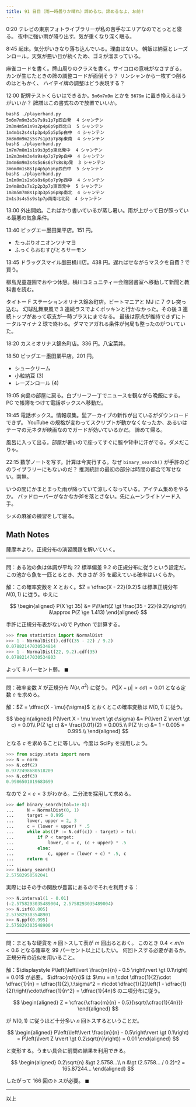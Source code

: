 ```yaml
---
title: 91 日目（雨一時曇りか晴れ）諦めるな。諦めるなよ、お前！
---
```


0:20 テレビの東京フォトライブラリーが私の苦手なエリアなのでとっとと寝る。
夜中に強い雨が降り出す。気が重くなり深く眠る。

8:45 起床。気分がいきなり落ち込んでいる。理由はない。
朝飯は納豆とレーズンロール。天気が悪い日が続くため、ゴミが溜まっている。

麻雀コードを書く。牌山周りのクラスを書く。サイコロの意味がなさすぎる。
カンが生じたときの牌の調整コードが面倒そう？ リンシャンから一枚ずつ削るのはともかく、
ハイテイ牌の調整はどう表現する？

12:00 配牌テストくらいはできるか。`5m6m7m9m` とかを `5679m` に置き換えるほうがいいか？
牌譜はこの書式なので放置でいいか。

```text
bash$ ./playerhand.py
5m6m7m9m3s5s7s9s1p7p西白発  4 シャンテン
2m3m4m5m1s9s2p4p6p9p西北白  5 シャンテン
1m4m1s2s4s1p3p4p5p5p5p白中  4 シャンテン
3m3m8m9m2s5s7s1p3p7p8p東南  4 シャンテン
bash$ ./playerhand.py
1m7m7m8m1s1s9s3p5p東北発中  4 シャンテン
1m2m3m4m3s4s9s4p7p7p9p白中  4 シャンテン
3m4m6m9m3s4s5s6s6s7s8s8p発  3 シャンテン
3m6m8m1s8s1p4p5p5p6p西白中  5 シャンテン
bash$ ./playerhand.py
1m1m9m1s2s6s8s6p6p7p9p西中  4 シャンテン
2m4m8m3s7s2p2p3p7p東西発中  5 シャンテン
1m3m5m7m8s1p3p3p5p6p8p南北  4 シャンテン
2m1s3s4s5s9s1p7p南南北北発  4 シャンテン
```

13:00 外出開始。こればかり書いているが蒸し暑い。雨が上がって日が照っている最悪の気象条件。

13:40 ビッグエー墨田業平店。151 円。

* たっぷりオニオンツナマヨ
* ふっくらおむすびとろサーモン

13:45 ドラッグスマイル墨田横川店。438 円。遅ればせながらマスクを自費？で買う。

柳島児童遊園でおやつ休憩。横川コミュニティー会館図書室へ移動して新聞と教科書を読む。

タイトー F ステーションオリナス錦糸町店。ビートマニアと MJ に 7 クレ突っ込む。
幻球乱舞東風で 3 連続ラスでよくポッキンと行かなかった。その後 3 連続トップがあって収支が一時プラスにまでなる。
最後は原点が維持できずにトータルマイナ 2 球で終わる。ダマでアガれる条件が何局も整ったのがついていた。

18:20 カスミオリナス錦糸町店。336 円。八宝菜丼。

18:50 ビッグエー墨田業平店。201 円。

* シュークリーム
* 小粒納豆 (3)
* レーズンロール (4)

19:05 向島の部屋に戻る。白ブリーフ一丁でニュースを観ながら晩飯にする。
PC で帳簿をつけて電話ボックスへ移動だ。

19:45 電話ボックス。情報収集。髭アーカイブの新作が出ているがダウンロードできず。
YouTube の規格が変わってスクリプトが動かなくなったか、あるいはテーマの元ネタが映画なのでガードが効いているかだ。
諦めて帰る。

風呂に入って出る。部屋が暑いので座ってすぐに腕や背中に汗がでる。ダメだこりゃ。

22:15 数学ノートを写す。計算は今実行する。なぜ `binary_search()` が手許のどのライブラリーにもないのだ？
推測統計の最初の部分は時間の都合で写せない。南無。

いつの間にかまとまった雨が降っていて涼しくなっている。アイテム集めをやるか。
バッドローパーがなかなか斧を落とさない。先にムーンライトソード入手。

シメの麻雀の練習をして寝る。

## Math Notes

薩摩本より。正規分布の演習問題を解いていく。

----

問：ある池の魚は体調が平均 $22$ 標準偏差 $9.2$ の正規分布に従うという設定だ。
この池から魚を一匹とるとき、大きさが $35$ を超えている確率はいくらか。

解：この確率変数を $X$ とおく。$Z = \dfrac{X - 22}{9.2}$ は標準正規分布
$N(0, 1)$ に従う。ゆえに

$$
\begin{aligned}
P(X \gt 35) &= P\!\left(Z \gt \frac{35 - 22}{9.2}\right)\\
&\approx P(Z \ge 1.413)
\end{aligned}
$$

手許に正規分布表がないので Python で計算する。

```python
>>> from statistics import NormalDist
>>> 1 - NormalDist().cdf((35 - 22) / 9.2)
0.07882147030534814
>>> 1 - NormalDist(22, 9.2).cdf(35)
0.07882147030534803
```

よって $8$ パーセント弱。
$\blacksquare$

----

問：確率変数 $X$ が正規分布 $N(\mu, \sigma^2)$ に従う。
$P(\lvert X - \mu \rvert \gt c\sigma) = 0.01$ となる定数 $c$ を求めろ。

解：$Z = \dfrac{X - \mu}{\sigma}$ とおくとこの確率変数は $N(0, 1)$ に従う。

$$
\begin{aligned}
P(\lvert X - \mu \rvert \gt c\sigma) &= P(\lvert Z \rvert \gt c) = 0.01\\
P(Z \gt c) &= \frac{0.01}{2} = 0.005.\\
P(Z \lt c) &= 1 - 0.005 = 0.995.\\
\end{aligned}
$$

となる $c$ を求めることに等しい。今度は SciPy を採用しよう。

```python
>>> from scipy.stats import norm
>>> N = norm
>>> N.cdf(2)
0.9772498680518209
>>> N.cdf(3)
0.9986501019683699
```

なので $2 \lt c \lt 3$ がわかる。二分法を採用して求める。

```python
>>> def binary_search(tol=1e-8):
...     N = NormalDist(0, 1)
...     target = 0.995
...     lower, upper = 2, 3
...     c = (lower + upper) * .5
...     while abs((P := N.cdf(c)) - target) > tol:
...         if P < target:
...             lower, c = c, (c + upper) * .5
...         else:
...             c, upper = (lower + c) * .5, c
...     return c
...
>>> binary_search()
2.57582950592041
```

実際にはその手の関数が豊富にあるのでそれを利用する：

```python
>>> N.interval(1 - 0.01)
(-2.5758293035489004, 2.5758293035489004)
>>> N.isf(0.005)
2.575829303548901
>>> N.ppf(0.995)
2.5758293035489004
```

----

問：まともな硬貨を $n$ 回トスして表が $m$ 回出るとおく。
このとき $0.4 \lt m/n \lt 0.6$ となる確率を $99$ パーセント以上にしたい。
何回トスする必要があるか。正規分布の近似を用いること。

解：$\displaystyle P\left(\left\lvert \frac{m}{n} - 0.5 \right\rvert \gt 0.1\right) = 0.01$ が必要。
$\dfrac{m}{n}$ は $\mu = n \cdot \dfrac{1}{2}\cdot \dfrac{1}{n} = \dfrac{1}{2},\:\sigma^2 = n\cdot \dfrac{1}{2}\left(1 - \dfrac{1}{2}\right)\cdot\dfrac{1}{n^2} = \dfrac{1}{4n}$ の二項分布に従う。

$$
\begin{aligned}
Z = \cfrac{\cfrac{m}{n} - 0.5}{\sqrt{\cfrac{1}{4n}}}
\end{aligned}
$$

が $N(0, 1)$ に従うほど十分多い $n$ 回トスするということだ。

$$
\begin{aligned}
P\left(\left\lvert \frac{m}{n} - 0.5\right\rvert \gt 0.1\right)
= P\left(\lvert Z \rvert \gt 0.2\sqrt{n}\right))
= 0.01
\end{aligned}
$$

と変形する。うまい具合に前問の結果を利用できる。

$$
\begin{aligned}
0.2\sqrt{n} &\gt 2.5758...\\
n &\gt (2.5758... / 0.2)^2 = 165.87244...
\end{aligned}
$$

したがって $166$ 回のトスが必要。
$\blacksquare$

----

以上

